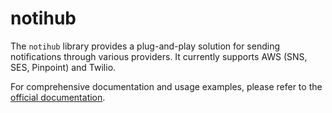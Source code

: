 # notihub

The `notihub` library provides a plug-and-play solution for sending notifications through various providers. It currently supports AWS (SNS, SES, Pinpoint) and Twilio.

For comprehensive documentation and usage examples, please refer to the [official documentation](docs/index.md).
